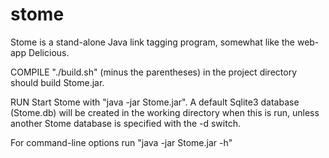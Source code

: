 stome
=====

Stome is a stand-alone Java link tagging program, somewhat like the web-app Delicious.

COMPILE
"./build.sh" (minus the parentheses) in the project directory should build Stome.jar.

RUN
Start Stome with "java -jar Stome.jar". A default Sqlite3 database (Stome.db) will be created in the working directory when this is run, unless another Stome database is specified with the -d switch.

For command-line options run "java -jar Stome.jar -h"
